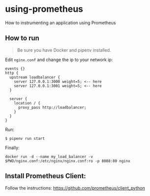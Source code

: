# using-prometheus
How to instrumenting an application using Prometheus

## How to run
>Be sure you have Docker and pipenv installed.

Edit `nginx.conf` and change the ip to your network ip:
```
events {}
http {
  upstream loadbalancer {
    server 127.0.0.1:3000 weight=5; <-- here
    server 127.0.0.1:3001 weight=5; <-- here
  }

  server {
    location / {
      proxy_pass http://loadbalancer;
    }
  }
}
```

Run:
```
$ pipenv run start
```

Finally:

```
docker run -d --name my_load_balancer -v $PWD/nginx.conf:/etc/nginx/nginx.conf:ro -p 8088:80 nginx
```

## Install Prometheus Client:

Follow the instructions: https://github.com/prometheus/client_python